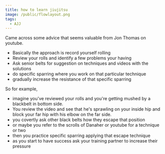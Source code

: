 ```yaml
---
title: how to learn jiujitsu
image: /public/flowlayout.png
tags:
  - AJJ
---
```


Came across some advice that seems valuable from Jon Thomas on youtube.
 - Basically the approach is record yourself rolling
 - Review your rolls and identify a few problems your having
 - Ask senior belts for suggestion on techniques and videos with the solutions
 - do specific sparring where you work on that particular technique
 - gradually increase the resistance of that specific sparring

 So for example,
  - imagine you've reviewed your rolls and you're getting mushed by a blackbelt in bottom side.
  - You review the video and see that he's sprawling on your inside hip and block
 your far hip with his elbow on the far side.
  - you covertly ask other black belts how they escape that position
  - or maybe you refer to the scrolls of Danaher or youtube for a technique or two
  - then you practice specific sparring applying that escape technique
  - as you start to have success ask your training partner to increase their pressure
